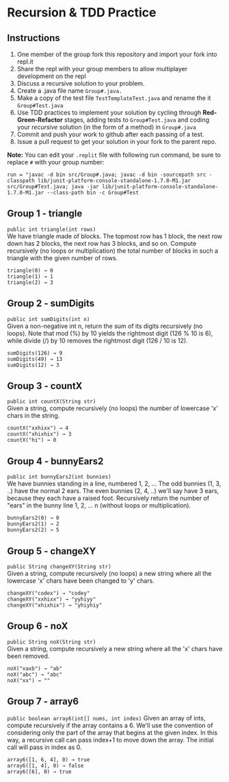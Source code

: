 # Recursion & TDD Practice

## Instructions
1. One member of the group fork this repository and import your fork into repl.it
2. Share the repl with your group members to allow multiplayer development on the repl
4. Discuss a recursive solution to your problem.
5. Create a .java file name `Group#.java.`
6. Make a copy of the test file `TestTemplateTest.java` and rename the it `Group#Test.java`
5. Use TDD practices to implement your solution by cycling through **Red-Green-Refactor** stages, adding tests to `Group#Test.java` and coding your *recursive* solution (in the form of a method) in `Group#.java`
5. Commit and push your work to github after each passing of a test.
6. Issue a pull request to get your solution in your fork to the parent repo.


**Note:** You can edit your `.replit` file with following run command, be sure to replace `#` with your group number:
```
run = "javac -d bin src/Group#.java; javac -d bin -sourcepath src -classpath lib/junit-platform-console-standalone-1.7.0-M1.jar src/Group#Test.java; java -jar lib/junit-platform-console-standalone-1.7.0-M1.jar --class-path bin -c Group#Test
```

## Group 1 - triangle
`public int triangle(int rows)`  
We have triangle made of blocks. The topmost row has 1 block, the next row down has 2 blocks, the next row has 3 blocks, and so on. Compute recursively (no loops or multiplication) the total number of blocks in such a triangle with the given number of rows.  
```
triangle(0) → 0
triangle(1) → 1
triangle(2) → 3
```

## Group 2 - sumDigits
`public int sumDigits(int n)`  
Given a non-negative int n, return the sum of its digits recursively (no loops). Note that mod (%) by 10 yields the rightmost digit (126 % 10 is 6), while divide (/) by 10 removes the rightmost digit (126 / 10 is 12).  
```
sumDigits(126) → 9
sumDigits(49) → 13
sumDigits(12) → 3
```

## Group 3 - countX
`public int countX(String str)`  
Given a string, compute recursively (no loops) the number of lowercase 'x' chars in the string.  
```
countX("xxhixx") → 4
countX("xhixhix") → 3
countX("hi") → 0
```

## Group 4 - bunnyEars2
`public int bunnyEars2(int bunnies)`  
We have bunnies standing in a line, numbered 1, 2, ... The odd bunnies (1, 3, ..) have the normal 2 ears. The even bunnies (2, 4, ..) we'll say have 3 ears, because they each have a raised foot. Recursively return the number of "ears" in the bunny line 1, 2, ... n (without loops or multiplication).
```
bunnyEars2(0) → 0
bunnyEars2(1) → 2
bunnyEars2(2) → 5
```

## Group 5 - changeXY
`public String changeXY(String str)`  
Given a string, compute recursively (no loops) a new string where all the lowercase 'x' chars have been changed to 'y' chars.
```
changeXY("codex") → "codey"
changeXY("xxhixx") → "yyhiyy"
changeXY("xhixhix") → "yhiyhiy"
```

## Group 6 - noX
`public String noX(String str)`  
Given a string, compute recursively a new string where all the 'x' chars have been removed.  
```
noX("xaxb") → "ab"
noX("abc") → "abc"
noX("xx") → ""
```

## Group 7 - array6
`public boolean array6(int[] nums, int index)`
Given an array of ints, compute recursively if the array contains a 6. We'll use the convention of considering only the part of the array that begins at the given index. In this way, a recursive call can pass index+1 to move down the array. The initial call will pass in index as 0.
```
array6([1, 6, 4], 0) → true
array6([1, 4], 0) → false
array6([6], 0) → true
```


